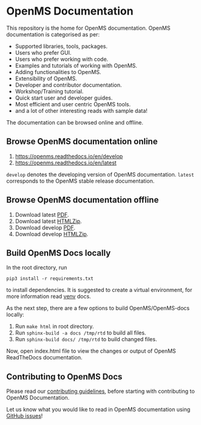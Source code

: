OpenMS Documentation
====================

This repository is the home for OpenMS documentation. OpenMS documentation is categorised as per:

- Supported libraries, tools, packages.
- Users who prefer GUI.
- Users who prefer working with code.
- Examples and tutorials of working with OpenMS.
- Adding functionalities to OpenMS.
- Extensibility of OpenMS.
- Developer and contributor documentation.
- Workshop/Training tutorial.
- Quick start user and developer guides.
- Most efficient and user centric OpenMS tools.
- and a lot of other interesting reads with sample data!

The documentation can be browsed online and offline.

## Browse OpenMS documentation online

1. https://openms.readthedocs.io/en/develop
2. https://openms.readthedocs.io/en/latest

`develop` denotes the developing version of OpenMS documentation. `latest` corresponds to the OpenMS stable release
documentation.


## Browse OpenMS documentation offline

1. Download latest [PDF](https://openms.readthedocs.io/_/downloads/en/latest/pdf/).
2. Download latest [HTMLZip](https://openms.readthedocs.io/_/downloads/en/latest/htmlzip/).
3. Download develop [PDF](https://openms.readthedocs.io/_/downloads/en/develop/pdf/).
4. Download develop [HTMLZip](https://openms.readthedocs.io/_/downloads/en/develop/htmlzip/).

## Build OpenMS Docs locally

In the root directory, run

```
pip3 install -r requirements.txt
```

to install dependencies. It is suggested to create a virtual environment, for more information read [venv](https://docs.python.org/3/library/venv.html) docs.

As the next step, there are a few options to build OpenMS/OpenMS-docs locally:

1. Run `make html` in root directory.
2. Run `sphinx-build -a docs /tmp/rtd` to build all files.
3. Run `sphinx-build docs/ /tmp/rtd` to build changed files.

Now, open index.html file to view the changes or output of OpenMS ReadTheDocs documentation.

## Contributing to OpenMS Docs

Please read our [contributing guidelines](.github/CONTRIBUTING.md), before starting with contributing to OpenMS
Documentation.

Let us know what you would like to read in OpenMS documentation using [GitHub issues](https://github.com/OpenMS/OpenMS-docs/issues/new/choose)!
